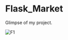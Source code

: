 # Flask_Market
Glimpse of my project.

![F1](https://user-images.githubusercontent.com/73101517/128189560-87196360-4853-4a93-8aa3-b9bffd3b7b6b.PNG)
